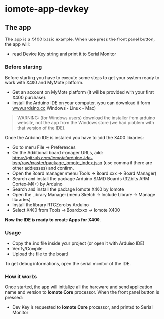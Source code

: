 # iomote-app-devkey

## The app
The app is a X400 basic example. When use press the front panel button, the app will: 
* read Device Key string and print it to Serial Monitor 

### Before starting
Before starting you have to execute some steps to get your system ready to work with X400 and MyMote platform.
* Get an account on MyMote platform (it will be provided with your first X400 purchase).
* Install the Arduino IDE on your computer. (you can download it form www.arduino.cc Windows - Linux - Mac)


> WARNING: (for Windows users) download the installer from arduino website, not the app from the Windows store (we had problem with that version of the IDE).

Once the Arduino IDE is installed you have to add the X400 libraries:
* Go to menu File -> Preferences
* On the Additional board manager URLs, add: https://github.com/iomote/arduino-ide-bsp/raw/master/package_iomote_index.json  (use comma if there are other addresses) and confirm.
* Open the Board manager (menu Tools -> Board:xxx -> Board Manager)
* Search and install the package Arduino SAMD Boards (32.bits ARM Cortex-M0+) by Arduino
* Search and install the package Iomote X400 by Iomote
* Open the Library Manager  (menu Sketch -> Include Library -> Manage libraries)
* Install the library RTCZero by Arduino
* Select X400 from Tools -> Board:xxx -> Iomote X400

**Now the IDE is ready to create Apps for X400**.


### Usage
* Copy the .ino file inside your project (or open it with Arduino IDE)
* Verify/Compile
* Upload the file to the board

To get debug informations, open the serial monitor of the IDE.

### How it works
Once started, the app will initialize all the hardware and send application name and version to **Iomote Core** processor.
When the front panel button is pressed:
* Dev Key is requested to **Iomote Core** processor, and printed to Serial Monitor
